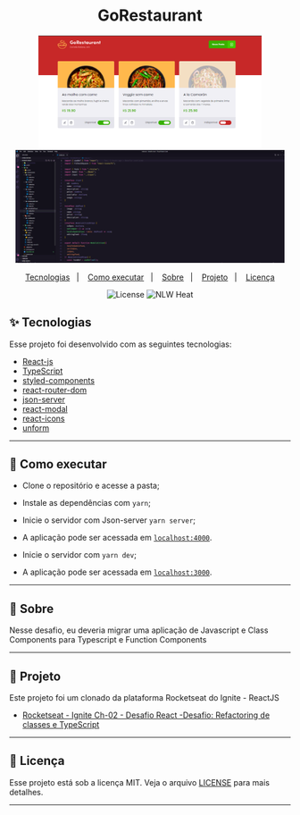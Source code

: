 <h1 align="center">GoRestaurant</h1>

<p align="center">
  <img src="src/assets/img01.png" width="400px">
  <img src="src/assets/img02.png" width="482px">
</p>

<p align="center">
  <a href="#-tecnologias">Tecnologias</a>&nbsp;&nbsp;&nbsp;|&nbsp;&nbsp;&nbsp;
  <a href="#-como-executar">Como executar</a>&nbsp;&nbsp;&nbsp;|&nbsp;&nbsp;&nbsp;
  <a href="#-Sobre">Sobre</a>&nbsp;&nbsp;&nbsp;|&nbsp;&nbsp;&nbsp;
  <a href="#-Projeto">Projeto</a>&nbsp;&nbsp;&nbsp;|&nbsp;&nbsp;&nbsp;
  <a href="#-Licença">Licença</a>
</p>

<p align="center">
  <img alt="License" src="https://img.shields.io/static/v1?label=license&message=MIT&color=8257E5&labelColor=000000">
  <img src="https://img.shields.io/static/v1?label=NLW&message=Heat&color=8257E5&labelColor=000000" alt="NLW Heat" />
</p>

## ✨ Tecnologias

Esse projeto foi desenvolvido com as seguintes tecnologias:

- [React-js](https://pt-br.reactjs.org/)
- [TypeScript](https://www.typescriptlang.org/)
- [styled-components](https://styled-components.com/)
- [react-router-dom](https://www.npmjs.com/package/react-router-dom)
- [json-server](https://www.npmjs.com/package/json-server)
- [react-modal](https://github.com/reactjs/react-modal)
- [react-icons](https://react-icons.github.io/react-icons/)
- [unform](https://unform.dev/)

---

## 🚀 Como executar



- Clone o repositório e acesse a pasta;
- Instale as dependências com `yarn`;


- Inicie o servidor com Json-server `yarn server`;
 - A aplicação pode ser acessada em [`localhost:4000`](http://localhost:3333).


- Inicie o servidor com `yarn dev`;

 - A aplicação pode ser acessada em [`localhost:3000`](http://localhost:3000).

---

## 📄 Sobre

Nesse desafio, eu deveria migrar uma aplicação de Javascript e Class Components para Typescript e Function Components

---

## 📄 Projeto


Este projeto foi um clonado da plataforma Rocketseat do Ignite - ReactJS
- [Rocketseat - Ignite Ch-02 - Desafio React -Desafio: Refactoring de classes e TypeScript](https://github.com/rocketseat-education/ignite-template-reactjs-refactoring-classes-ts)

---
## 📄 Licença

Esse projeto está sob a licença MIT. Veja o arquivo [LICENSE](LICENSE) para mais detalhes.

---